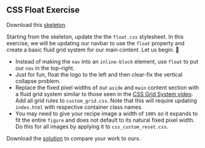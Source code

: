 ## CSS Float Exercise

Download this [skeleton][skeleton].

[skeleton]: http://assets.aaonline.io/fullstack/html-css/micro-projects/float/skeleton.zip

Starting from the skeleton, update the the `float.css` stylesheet. In this exercise, we will be updating our navbar to use the `float` property and create a basic fluid grid system for our main content. Let us begin. 🙏

* Instead of making the `nav` into an `inline-block` element, use `float` to put our `nav` in the top-right.
* Just for fun, float the logo to the left and then clear-fix the vertical collapse problem.
* Replace the fixed pixel widths of our `aside` and `main` content section with a fluid grid system similar to those seen in the [CSS Grid System video][css-grid-video]. Add all grid rules to `custom_grid.css`. Note that this will require updating `index.html` with respective container class names.
* You may need to give your recipe image a width of `100%` so it expands to fit the entire `figure` and does not default to its natural fixed pixel width. Do this for all images by applying it to `css_custom_reset.css`.

Download the [solution][solution] to compare your work to ours.

[css-grid-video]: https://vimeo.com/170320160
[solution]: http://assets.aaonline.io/fullstack/html-css/micro-projects/float/solution.zip?raw=true
